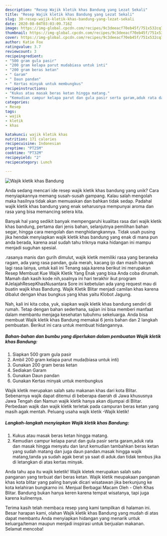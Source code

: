 ```yaml
---
description: "Resep Wajik kletik khas Bandung yang Lezat Sekali"
title: "Resep Wajik kletik khas Bandung yang Lezat Sekali"
slug: 30-resep-wajik-kletik-khas-bandung-yang-lezat-sekali
date: 2020-08-04T03:03:09.716Z
image: https://img-global.cpcdn.com/recipes/9c3deeacf70eb45f/751x532cq70/wajik-kletik-khas-bandung-foto-resep-utama.jpg
thumbnail: https://img-global.cpcdn.com/recipes/9c3deeacf70eb45f/751x532cq70/wajik-kletik-khas-bandung-foto-resep-utama.jpg
cover: https://img-global.cpcdn.com/recipes/9c3deeacf70eb45f/751x532cq70/wajik-kletik-khas-bandung-foto-resep-utama.jpg
author: Katie Fox
ratingvalue: 3.7
reviewcount: 3
recipeingredient:
- "500 gram gula pasir"
- "200 gram kelapa parut mudabiasa untuk inti"
- "200 gram beras ketan"
- " Garam"
- " Daun pandan"
- " Kertas minyak untuk membungkus"
recipeinstructions:
- "Kukus atau masak beras ketan hingga matang."
- "Kemudian campur kelapa parut dan gula pasir serta garam,aduk rata dan masak hingga menyatu dan larut kemudian tambahkan beras ketan yang sudah matang dan juga daun pandan.masak hingga wajik matang,tanda ya sudah agak berat ya saat di aduk.dan tidak tembus jika di letangkan di atas kertas minyak."
categories:
- Resep
tags:
- wajik
- kletik
- khas

katakunci: wajik kletik khas 
nutrition: 171 calories
recipecuisine: Indonesian
preptime: "PT25M"
cooktime: "PT32M"
recipeyield: "2"
recipecategory: Lunch

---
```



![Wajik kletik khas Bandung](https://img-global.cpcdn.com/recipes/9c3deeacf70eb45f/751x532cq70/wajik-kletik-khas-bandung-foto-resep-utama.jpg)

Anda sedang mencari ide resep wajik kletik khas bandung yang unik? Cara menyiapkannya memang susah-susah gampang. Kalau salah mengolah maka hasilnya tidak akan memuaskan dan bahkan tidak sedap. Padahal wajik kletik khas bandung yang enak seharusnya mempunyai aroma dan rasa yang bisa memancing selera kita.

Banyak hal yang sedikit banyak mempengaruhi kualitas rasa dari wajik kletik khas bandung, pertama dari jenis bahan, selanjutnya pemilihan bahan segar, hingga cara mengolah dan menghidangkannya. Tidak usah pusing jika hendak menyiapkan wajik kletik khas bandung yang enak di mana pun anda berada, karena asal sudah tahu triknya maka hidangan ini mampu menjadi suguhan spesial.

.rasanya manis dan gurih dimulut, wajik kletik memiliki rasa yang beraneka ragam, ada yang rasa pandan, gula merah, kacang ijo dan masih banyak lagi rasa lainya, untuk kali ini Tenang saja.karena berikut ini merupakan Resep Membuat Kue Wajik Kletik Yang Enak yang bisa Anda coba dirumah. Mamah dah kasih kode nih,soalnya ini hari terakhir ikut program #JelajahResepKhasNusantara Sore ini kebetulan ada yang request mau di buatin wajik khas Bandung. Wajik Kletik Blitar menjadi camilan khas karena dibalut dengan khas bungkus yang khas yaitu Klobot Jagung.


Nah, kali ini kita coba, yuk, siapkan wajik kletik khas bandung sendiri di rumah. Tetap dengan bahan sederhana, sajian ini bisa memberi manfaat dalam membantu menjaga kesehatan tubuhmu sekeluarga. Anda bisa membuat Wajik kletik khas Bandung memakai 6 jenis bahan dan 2 langkah pembuatan. Berikut ini cara untuk membuat hidangannya.

<!--inarticleads1-->

##### Bahan-bahan dan bumbu yang diperlukan dalam pembuatan Wajik kletik khas Bandung:

1. Siapkan 500 gram gula pasir
1. Ambil 200 gram kelapa parut muda(biasa untuk inti)
1. Gunakan 200 gram beras ketan
1. Sediakan  Garam
1. Gunakan  Daun pandan
1. Gunakan  Kertas minyak untuk membungkus


Wajik kletik merupakan salah satu makanan khas dari kota Blitar. Sebenarnya wajik dapat ditemui di beberapa daerah di Jawa khususnya Jawa Tengah dan Namun wajik kletik hanya akan dijumpai di Blitar. Perbedaan wajik dan wajik kletik terletak pada campuran beras ketan yang masih agak mentah. Peluang usaha wajik kletik -Wajik kletik! 

<!--inarticleads2-->

##### Langkah-langkah menyiapkan Wajik kletik khas Bandung:

1. Kukus atau masak beras ketan hingga matang.
1. Kemudian campur kelapa parut dan gula pasir serta garam,aduk rata dan masak hingga menyatu dan larut kemudian tambahkan beras ketan yang sudah matang dan juga daun pandan.masak hingga wajik matang,tanda ya sudah agak berat ya saat di aduk.dan tidak tembus jika di letangkan di atas kertas minyak.


Anda tahu apa itu wajik keletik! Wajik kletek merupakan salah satu panganan yang terbuat dari beras ketan. Wajik kletik meupakaan panganan khas kota blitar yang paling banyak dicari wisatawan jika berkunjung ke kota kelahiran bungkarno ini. Menjual Berbagai Macam Oleh - Oleh Khas Blitar. Bandung bukan hanya keren karena tempat wisatanya, tapi juga karena kulinernya. 

Terima kasih telah membaca resep yang kami tampilkan di halaman ini. Besar harapan kami, olahan Wajik kletik khas Bandung yang mudah di atas dapat membantu Anda menyiapkan hidangan yang menarik untuk keluarga/teman maupun menjadi inspirasi untuk berjualan makanan. Selamat mencoba!

